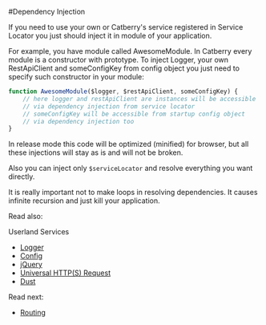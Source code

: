 #Dependency Injection

If you need to use your own or Catberry's service registered in Service Locator
you just should inject it in module of your application.

For example, you have module called AwesomeModule. In Catberry every module is 
a constructor with prototype. To inject Logger, your own RestApiClient and 
someConfigKey from config object you just need to specify such constructor in 
your module:

```javascript
function AwesomeModule($logger, $restApiClient, someConfigKey) {
	// here logger and restApiClient are instances will be accessible
	// via dependency injection from service locator
	// someConfigKey will be accessible from startup config object
	// via dependency injection too
}
```

In release mode this code will be optimized (minified) for browser, 
but all these injections will stay as is and will not be broken.

Also you can inject only `$serviceLocator` and resolve everything you want
directly.

It is really important not to make loops in resolving dependencies. It causes
infinite recursion and just kill your application.

Read also:

Userland Services

* [Logger](userland/logger.md)
* [Config](userland/config.md)
* [jQuery](userland/jquery.md)
* [Universal HTTP(S) Request](userland/universal-http-request.md)
* [Dust](userland/dust.md)

Read next:

* [Routing](../routing/index.md)